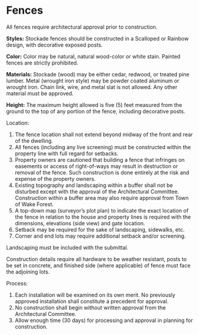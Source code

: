 # Fences

All fences require architectural approval prior to construction.

**Styles:** Stockade fences should be constructed in a Scalloped or Rainbow design, with decorative
exposed posts.

**Color:** Color may be natural, natural wood-color or white stain. Painted fences are strictly
prohibited.

**Materials:** Stockade (wood) may be either cedar, redwood, or treated pine lumber. Metal (wrought iron style) may be powder coated aluminum or wrought iron. Chain link, wire, and metal slat is not allowed. Any other material must be approved.

**Height:** The maximum height allowed is five (5) feet measured from the ground to the top of any
portion of the fence, including decorative posts.

Location:
1. The fence location shall not extend beyond midway of the front and rear of the dwelling.
1. All fences (including any live screening) must be constructed within the property line with full regard for setbacks.
1. Property owners are cautioned that building a fence that infringes on easements or access of right-of-ways may result in destruction or removal of the fence. Such construction is done entirely at the risk and expense of the property owners.
1. Existing topography and landscaping within a buffer shall not be disturbed except with the approval of the Architectural Committee. Construction within a buffer area may also require approval from Town of Wake Forest.
1. A top-down map (surveyor’s plot plan) to indicate the exact location of the fence in relation to the house and property lines is required with the dimensions, elevations (side view) and gate location.
1. Setback may be required for the sake of landscaping, sidewalks, etc.
1. Corner and end lots may require additional setback and/or screening.

Landscaping must be included with the submittal.

Construction details require all hardware to be weather resistant, posts to be set in concrete, and finished side (where applicable) of fence must face the adjoining lots.

Process:
1. Each installation will be examined on its own merit. No previously approved installation shall constitute a precedent for approval.
1. No construction shall begin without written approval from the Architectural Committee.
1. Allow enough time (30 days) for processing and approval in planning for construction.
